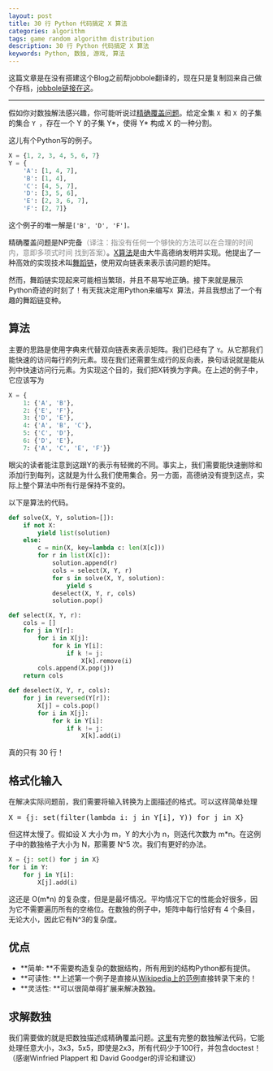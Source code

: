 ```yaml
---
layout: post
title: 30 行 Python 代码搞定 X 算法
categories: algorithm
tags: game random algorithm distribution
description: 30 行 Python 代码搞定 X 算法
keywords: Python, 数独, 游戏, 算法
---
```


这篇文章是在没有搭建这个Blog之前帮jobbole翻译的，现在只是复制回来自己做个存档，[jobbole链接在这](http://blog.jobbole.com/74000/)。

----------


假如你对数独解法感兴趣，你可能听说过[精确覆盖问题](http://zh.wikipedia.org/wiki/%E7%B2%BE%E7%A1%AE%E8%A6%86%E7%9B%96%E9%97%AE%E9%A2%98)。给定全集 `X `和 `X `的子集的集合 `Y `，存在一个 Y 的子集 Y*，使得 Y* 构成 X 的一种分割。

这儿有个Python写的例子。

```py
X = {1, 2, 3, 4, 5, 6, 7}
Y = {
    'A': [1, 4, 7],
    'B': [1, 4],
    'C': [4, 5, 7],
    'D': [3, 5, 6],
    'E': [2, 3, 6, 7],
    'F': [2, 7]}
```

这个例子的唯一解是`['B', 'D', 'F']。`

精确覆盖问题是NP完备<span style="color: #888888;">（译注：指没有任何一个够快的方法可以在合理的时间内，意即多项式时间 找到答案）</span>。[X算法](http://en.wikipedia.org/wiki/Knuth%27s_Algorithm_X)是由大牛高德纳发明并实现。他提出了一种高效的实现技术叫[舞蹈链](http://en.wikipedia.org/wiki/Dancing_Links)，使用双向链表来表示该问题的矩阵。

然而，舞蹈链实现起来可能相当繁琐，并且不易写地正确。接下来就是展示Python奇迹的时刻了！有天我决定用Python来编写`X `算法，并且我想出了一个有趣的舞蹈链变种。

## 算法

主要的思路是使用字典来代替双向链表来表示矩阵。我们已经有了 `Y`。从它那我们能快速的访问每行的列元素。现在我们还需要生成行的反向表，换句话说就是能从列中快速访问行元素。为实现这个目的，我们把X转换为字典。在上述的例子中，它应该写为

```py
X = {
    1: {'A', 'B'},
    2: {'E', 'F'},
    3: {'D', 'E'},
    4: {'A', 'B', 'C'},
    5: {'C', 'D'},
    6: {'D', 'E'},
    7: {'A', 'C', 'E', 'F'}}
```

眼尖的读者能注意到这跟Y的表示有轻微的不同。事实上，我们需要能快速删除和添加行到每列，这就是为什么我们使用集合。另一方面，高德纳没有提到这点，实际上整个算法中所有行是保持不变的。

以下是算法的代码。
```py
def solve(X, Y, solution=[]):
    if not X:
        yield list(solution)
    else:
        c = min(X, key=lambda c: len(X[c]))
        for r in list(X[c]):
            solution.append(r)
            cols = select(X, Y, r)
            for s in solve(X, Y, solution):
                yield s
            deselect(X, Y, r, cols)
            solution.pop()

def select(X, Y, r):
    cols = []
    for j in Y[r]:
        for i in X[j]:
            for k in Y[i]:
                if k != j:
                    X[k].remove(i)
        cols.append(X.pop(j))
    return cols

def deselect(X, Y, r, cols):
    for j in reversed(Y[r]):
        X[j] = cols.pop()
        for i in X[j]:
            for k in Y[i]:
                if k != j:
                    X[k].add(i)
```

真的只有 30 行！

## 格式化输入

在解决实际问题前，我们需要将输入转换为上面描述的格式。可以这样简单处理
<pre class="brush: python; gutter: false">X = {j: set(filter(lambda i: j in Y[i], Y)) for j in X}</pre>

但这样太慢了。假如设 X 大小为 m，Y 的大小为 n，则迭代次数为 m*n。在这例子中的数独格子大小为 N，那需要 N^5 次。我们有更好的办法。

```py
X = {j: set() for j in X}
for i in Y:
    for j in Y[i]:
        X[j].add(i)
```

这还是 O(m*n) 的复杂度，但是是最坏情况。平均情况下它的性能会好很多，因为它不需要遍历所有的空格位。在数独的例子中，矩阵中每行恰好有 4 个条目，无论大小，因此它有N^3的复杂度。

## 优点

*   **简单: **不需要构造复杂的数据结构，所有用到的结构Python都有提供。
*   **可读性: **上述第一个例子是直接从[Wikipedia上的范例](http://en.wikipedia.org/wiki/Exact_cover#Detailed_example)直接转录下来的！
*   **灵活性: **可以很简单得扩展来解决数独。

## 求解数独

我们需要做的就是把数独描述成精确覆盖问题。[这里](http://www.cs.mcgill.ca/~aassaf9/python/sudoku.txt)有完整的数独解法代码，它能处理任意大小，3x3，5x5，即使是2x3，所有代码少于100行，并包含doctest！（感谢Winfried Plappert 和 David Goodger的评论和建议）

